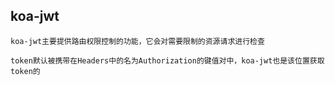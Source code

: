 ## koa-jwt

```
koa-jwt主要提供路由权限控制的功能，它会对需要限制的资源请求进行检查

token默认被携带在Headers中的名为Authorization的键值对中，koa-jwt也是该位置获取token的
```